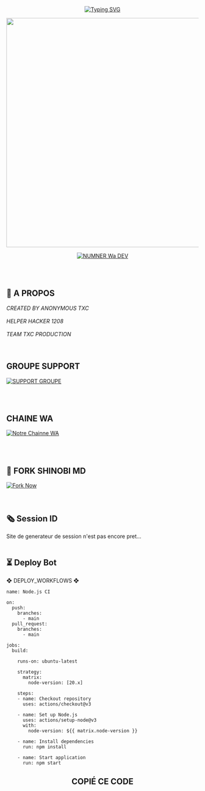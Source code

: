 <p align="center">
  <a href="https://git.io/typing-svg">
    <img src="https://readme-typing-svg.demolab.com?font=Poppins&size=120px&pause=1000&color=D7AF00&center=true&width=1500&height=300&lines=SHINOBI-MD" alt="Typing SVG" />
  </a>
</p>

<p align="center">
  <img src="https://files.catbox.moe/faao0n.jpg" width="600"/>
</p>

<p align="center">
<a
href="https://wa.me/+50942178818?text=*Salut%20Anonymous%20Txc*">
    <img title="NUMNER Wa DEV" src="https://img.shields.io/badge/NUMBER WA DEV-3AB500?style=for-the-badge&logo=whatsapp&logoColor=black" />
  </a>
</p></br></br>

## 🚀 A PROPOS
*CREATED BY ANONYMOUS TXC*</br></br>
*HELPER HACKER 1208*</br></br>
*TEAM TXC PRODUCTION*<br></br></br>



## GROUPE SUPPORT

<p>
<a
href="https://chat.whatsapp.com/CgG4vzvKUN33taPb4saTXJ">
    <img title="SUPPORT GROUPE" src="https://img.shields.io/badge/GROUPE SUPPORT-6EDA00?style=for-the-badge&logo=whatsapp&logoColor=black" />
  </a>
</p></br></br>

## CHAINE WA

<p>
<a
href="https://whatsapp.com/channel/0029VaojbRDKrWR2a38S5O1k">
    <img title="Notre Chainne WA" src="https://img.shields.io/badge/Notre Chaine WA-6EDA01?style=for-the-badge&logo=whatsapp&logoColor=black" />
  </a>
</p></br></br>


## 🔌 FORK SHINOBI MD

[![Fork Now](https://img.shields.io/badge/Fork-SHINOBI--MD-1234B7?style=for-the-badge&logo=github&logoColor=Black)](https://github.com/Anonymous-Txc999/SHINOBI-MD/fork)</br></br></br>


## 🗞️ Session ID

Site de generateur de session n'est pas encore pret...</br></br>

## ⏳ Deploy Bot

 ❖ DEPLOY_WORKFLOWS ❖

  
```
name: Node.js CI

on:
  push:
    branches:
      - main
  pull_request:
    branches:
      - main

jobs:
  build:

    runs-on: ubuntu-latest

    strategy:
      matrix:
        node-version: [20.x]

    steps:
    - name: Checkout repository
      uses: actions/checkout@v3

    - name: Set up Node.js
      uses: actions/setup-node@v3
      with:
        node-version: ${{ matrix.node-version }}

    - name: Install dependencies
      run: npm install

    - name: Start application
      run: npm start
```
<h2 align="center">  COPIÉ CE CODE
</h2>


